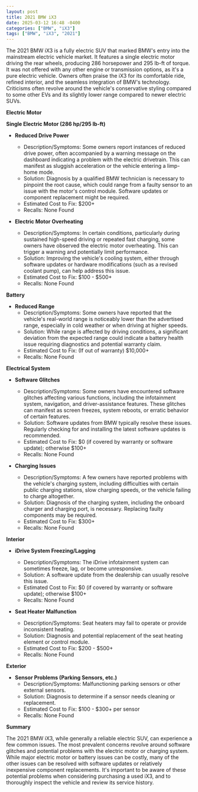 ```yaml
---
layout: post
title: 2021 BMW iX3
date: 2025-03-12 16:48 -0400
categories: ["BMW", "iX3"]
tags: ["BMW", "iX3", "2021"]
---
```

The 2021 BMW iX3 is a fully electric SUV that marked BMW's entry into the mainstream electric vehicle market. It features a single electric motor driving the rear wheels, producing 286 horsepower and 295 lb-ft of torque. It was not offered with any other engine or transmission options, as it's a pure electric vehicle. Owners often praise the iX3 for its comfortable ride, refined interior, and the seamless integration of BMW's technology. Criticisms often revolve around the vehicle's conservative styling compared to some other EVs and its slightly lower range compared to newer electric SUVs.

**Electric Motor**

**Single Electric Motor (286 hp/295 lb-ft)**

*   **Reduced Drive Power**
    *   Description/Symptoms: Some owners report instances of reduced drive power, often accompanied by a warning message on the dashboard indicating a problem with the electric drivetrain. This can manifest as sluggish acceleration or the vehicle entering a limp-home mode.
    *   Solution: Diagnosis by a qualified BMW technician is necessary to pinpoint the root cause, which could range from a faulty sensor to an issue with the motor's control module. Software updates or component replacement might be required.
    *   Estimated Cost to Fix: $200+
    *   Recalls: None Found

*   **Electric Motor Overheating**
    *   Description/Symptoms: In certain conditions, particularly during sustained high-speed driving or repeated fast charging, some owners have observed the electric motor overheating. This can trigger a warning and potentially limit performance.
    *   Solution: Improving the vehicle's cooling system, either through software updates or hardware modifications (such as a revised coolant pump), can help address this issue.
    *   Estimated Cost to Fix: $100 - $500+
    *   Recalls: None Found

**Battery**

*   **Reduced Range**
    *   Description/Symptoms: Some owners have reported that the vehicle's real-world range is noticeably lower than the advertised range, especially in cold weather or when driving at higher speeds.
    *   Solution: While range is affected by driving conditions, a significant deviation from the expected range could indicate a battery health issue requiring diagnostics and potential warranty claim.
    *   Estimated Cost to Fix: (If out of warranty) $10,000+
    *   Recalls: None Found

**Electrical System**

*   **Software Glitches**
    *   Description/Symptoms: Some owners have encountered software glitches affecting various functions, including the infotainment system, navigation, and driver-assistance features. These glitches can manifest as screen freezes, system reboots, or erratic behavior of certain features.
    *   Solution: Software updates from BMW typically resolve these issues. Regularly checking for and installing the latest software updates is recommended.
    *   Estimated Cost to Fix: $0 (if covered by warranty or software update); otherwise $100+
    *   Recalls: None Found

*   **Charging Issues**
    *   Description/Symptoms: A few owners have reported problems with the vehicle's charging system, including difficulties with certain public charging stations, slow charging speeds, or the vehicle failing to charge altogether.
    *   Solution: Diagnosis of the charging system, including the onboard charger and charging port, is necessary. Replacing faulty components may be required.
    *   Estimated Cost to Fix: $300+
    *   Recalls: None Found

**Interior**

*   **iDrive System Freezing/Lagging**
    *   Description/Symptoms: The iDrive infotainment system can sometimes freeze, lag, or become unresponsive.
    *   Solution: A software update from the dealership can usually resolve this issue.
    *   Estimated Cost to Fix: $0 (if covered by warranty or software update); otherwise $100+
    *   Recalls: None Found

*   **Seat Heater Malfunction**
    *   Description/Symptoms: Seat heaters may fail to operate or provide inconsistent heating.
    *   Solution: Diagnosis and potential replacement of the seat heating element or control module.
    *   Estimated Cost to Fix: $200 - $500+
    *   Recalls: None Found

**Exterior**

*   **Sensor Problems (Parking Sensors, etc.)**
    *   Description/Symptoms: Malfunctioning parking sensors or other external sensors.
    *   Solution: Diagnosis to determine if a sensor needs cleaning or replacement.
    *   Estimated Cost to Fix: $100 - $300+ per sensor
    *   Recalls: None Found

**Summary**

The 2021 BMW iX3, while generally a reliable electric SUV, can experience a few common issues. The most prevalent concerns revolve around software glitches and potential problems with the electric motor or charging system. While major electric motor or battery issues can be costly, many of the other issues can be resolved with software updates or relatively inexpensive component replacements. It's important to be aware of these potential problems when considering purchasing a used iX3, and to thoroughly inspect the vehicle and review its service history.

